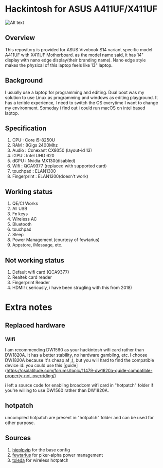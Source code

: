 # Hackintosh for ASUS A411UF/X411UF
![Alt text](https://www.asus.com/websites/global/products/p1YRAASx1rjXHLPF/img/all_img/img__case__gray__720.jpg)
## Overview
This repository is provided for ASUS Vivobook S14 variant specific model A411UF with X411UF Motherboard.
as the model name said, it has 14" display with nano edge display(their branding name).
Nano edge style makes the physical of this laptop feels like 13" laptop.


## Background
I usually use a laptop for programming and editing.
Dual boot was my solution to use Linux as programming and windows as editing playground.
It has a terible experience, I need to switch the OS everytime I want to change my environment.
Someday i find out i could run macOS on intel based laptop.

## Specification
1. CPU  : Core i5-8250U
2. RAM  : 8Gigs 2400Mhz
3. Audio    : Conexant CX8050 (layout-id 13)
4. iGPU : Intel UHD 620
5. dGPU : Nvidia MX130(disabled)
6. Wifi : QCA9377 (replaced with supported card)
7. touchpad : ELAN1300
8. Fingerprint  : ELAN1300(doesn't work)

## Working status
1. QE/CI Works
2. All USB
3. Fn keys
4. Wireless AC
5. Bluetooth
6. touchpad
7. Sleep
8. Power Management (courtesy of fewtarius)
9. Appstore, iMessage, etc.

## Not working status
1. Default wifi card (QCA9377)
2. Realtek card reader
3. Fingerprint Reader
4. HDMI! ( seriously, i have been strugling with this from 2018)

# Extra notes
## Replaced hardware
### Wifi
I am recommending DW1560 as your hackintosh wifi card rather than DW1820A.
It has a better stability, no hardware gambilng, etc.
I choose DW1820A because it's cheap af ;), but you will hard to find the compatible device id.
you could use this [guide] (https://osxlatitude.com/forums/topic/11479-dw1820a-guide-compatible-property-not-overriding/)

i left a source code for enabling broadcom wifi card in "hotpatch" folder if you're willing to use DW1560 rather than DW1820A.
## hotpatch
uncompiled hotpatch are present in "hotpatch" folder and can be used for other purpose.

## Sources
1. [hieplpvip](https://github.com/hieplpvip/ASUS-ZENBOOK-HACKINTOSH) for the base config
2. [fewtarius](https://github.com/fewtarius/ASUS-Q405UA) for piker-alpha power management
3. [toleda](https://github.com/toleda/wireless_broadcom) for wireless hotpatch